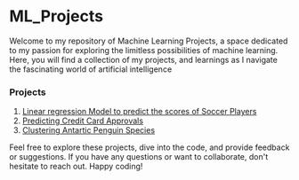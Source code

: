 # ML_Projects

Welcome to my repository of Machine Learning Projects, a space dedicated to my passion for exploring the limitless possibilities of machine learning. Here, you will find a collection of my projects, and learnings as I navigate the fascinating world of artificial intelligence

### Projects

1. [Linear regression Model to predict the scores of Soccer Players](https://github.com/tomaraayushi/ML_Projects/blob/main/Soccer_Dataset_Linear_regression_model.ipynb)
2. [Predicting Credit Card Approvals](https://github.com/tomaraayushi/ML_Projects/blob/main/Predicting_Credit_Card_Approvals.ipynb)
3. [Clustering Antartic Penguin Species](https://github.com/tomaraayushi/ML_Projects/blob/main/Clustering_Antartic_Penguins_Species.ipynb)



Feel free to explore these projects, dive into the code, and provide feedback or suggestions. If you have any questions or want to collaborate, don't hesitate to reach out. Happy coding!
